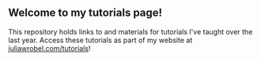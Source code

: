 ## Welcome to my tutorials page!

This repository holds links to and materials for tutorials I've taught over the last year. Access these tutorials as part of my website at [juliawrobel.com/tutorials](http://juliawrobel.com/tutorials/)!
